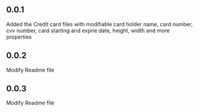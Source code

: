 ## 0.0.1

Added the Credit card files with modifiable card holder name, card number, cvv number, card starting and exprie date, height, width and more properties


## 0.0.2

Modify Readme file

## 0.0.3

Modify Readme file